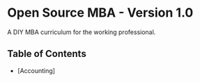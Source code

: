 # Open Source MBA - Version 1.0

A DIY MBA curriculum for the working professional.

## Table of Contents

- [Accounting]
